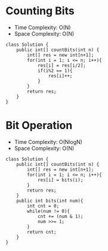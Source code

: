 # Counting Bits

- Time Complexity: O(N)
- Space Complexity: O(N)

```
class Solution {
    public int[] countBits(int n) {
        int[] res = new int[n+1];
        for(int i = 1; i <= n; i++){
            res[i] = res[i/2];
            if(i%2 == 1){
                res[i]++;
            }
        }
        return res;
    }
}
```

# Bit Operation

- Time Complexity: O(NlogN)
- Space Complexity: O(N)

```
class Solution {
    public int[] countBits(int n) {
        int[] res = new int[n+1];
        for(int i = 1; i <= n; i++){
            res[i] = bits(i);
        }
        return res;
    }
    public int bits(int num){
        int cnt = 0;
        while(num != 0){
            cnt += (num & 1);
            num >>= 1;
        }
        return cnt;
    }
}
```
